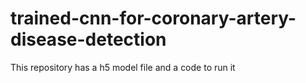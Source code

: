 # trained-cnn-for-coronary-artery-disease-detection
This repository has a h5 model file and a code to run it

